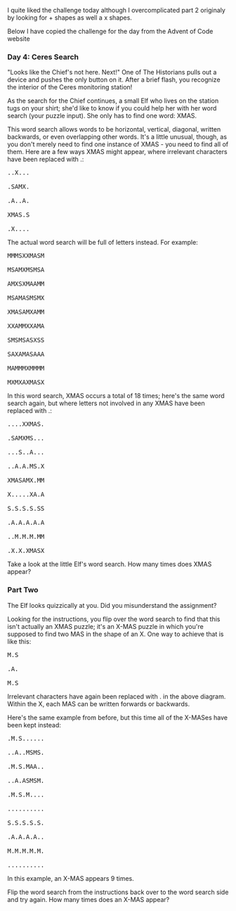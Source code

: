 I quite liked the challenge today although I overcomplicated part 2 originaly by looking for + shapes as well a x shapes.

Below I have copied the challenge for the day from the Advent of Code website

### Day 4: Ceres Search

"Looks like the Chief's not here. Next!" One of The Historians pulls out a device and pushes the only button on it. After a brief flash, you recognize the interior of the Ceres monitoring station!

As the search for the Chief continues, a small Elf who lives on the station tugs on your shirt; she'd like to know if you could help her with her word search (your puzzle input). She only has to find one word: XMAS.

This word search allows words to be horizontal, vertical, diagonal, written backwards, or even overlapping other words. It's a little unusual, though, as you don't merely need to find one instance of XMAS - you need to find all of them. Here are a few ways XMAS might appear, where irrelevant characters have been replaced with .:

<pre>
..X...

.SAMX.

.A..A.

XMAS.S

.X....
</pre>

The actual word search will be full of letters instead. For example:

<pre>
MMMSXXMASM

MSAMXMSMSA

AMXSXMAAMM

MSAMASMSMX

XMASAMXAMM

XXAMMXXAMA

SMSMSASXSS

SAXAMASAAA

MAMMMXMMMM

MXMXAXMASX
</pre>

In this word search, XMAS occurs a total of 18 times; here's the same word search again, but where letters not involved in any XMAS have been replaced with .:

<pre>
....XXMAS.

.SAMXMS...

...S..A...

..A.A.MS.X

XMASAMX.MM

X.....XA.A

S.S.S.S.SS

.A.A.A.A.A

..M.M.M.MM

.X.X.XMASX
</pre>

Take a look at the little Elf's word search. How many times does XMAS appear?

### Part Two

The Elf looks quizzically at you. Did you misunderstand the assignment?

Looking for the instructions, you flip over the word search to find that this isn't actually an XMAS puzzle; it's an X-MAS puzzle in which you're supposed to find two MAS in the shape of an X. One way to achieve that is like this:

<pre>
M.S

.A.

M.S
</pre>

Irrelevant characters have again been replaced with . in the above diagram. Within the X, each MAS can be written forwards or backwards.

Here's the same example from before, but this time all of the X-MASes have been kept instead:

<pre>
.M.S......

..A..MSMS.

.M.S.MAA..

..A.ASMSM.

.M.S.M....

..........

S.S.S.S.S.

.A.A.A.A..

M.M.M.M.M.

..........
</pre>

In this example, an X-MAS appears 9 times.

Flip the word search from the instructions back over to the word search side and try again. How many times does an X-MAS appear?
